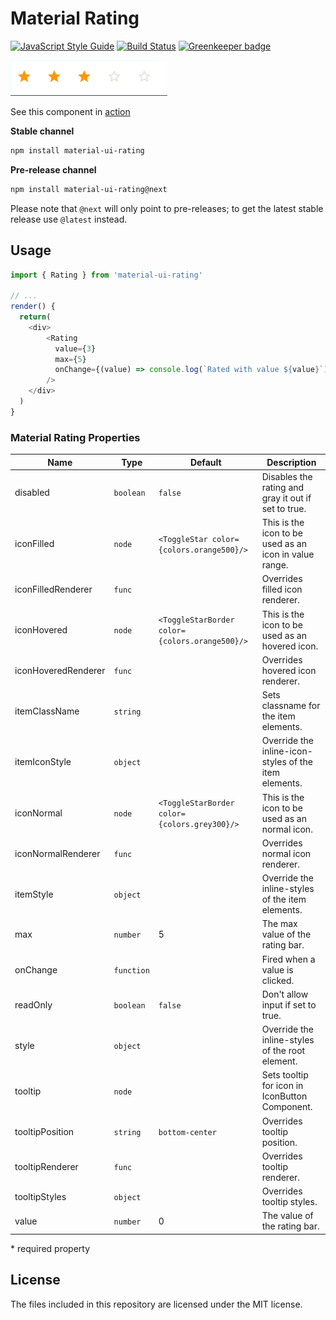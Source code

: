 # Material Rating 
[![JavaScript Style Guide](https://img.shields.io/badge/code_style-standard-brightgreen.svg)](https://standardjs.com)
[![Build Status](https://travis-ci.org/TeamWertarbyte/material-ui-rating.svg?branch=master)](https://travis-ci.org/TeamWertarbyte/material-ui-rating)
[![Greenkeeper badge](https://badges.greenkeeper.io/TeamWertarbyte/material-ui-rating.svg)](https://greenkeeper.io/)

![Example](preview.gif)

See this component in [action](https://mui.wertarbyte.com/#material-ui-rating)

**Stable channel**
```sh
npm install material-ui-rating
```

**Pre-release channel**
```sh
npm install material-ui-rating@next
```

Please note that `@next` will only point to pre-releases; to get the latest stable release use `@latest` instead.

## Usage
```js
import { Rating } from 'material-ui-rating'

// ...
render() {
  return(
    <div>
        <Rating
          value={3}
          max={5}
          onChange={(value) => console.log(`Rated with value ${value}`)}
        />
    </div>
  )
}
```

### Material Rating Properties

|Name            |Type        |Default     |Description
|----------------|------------|------------|--------------------------------
|disabled        | `boolean`  | `false`    | Disables the rating and gray it out if set to true.
|iconFilled      | `node`     | `<ToggleStar color={colors.orange500}/>`    | This is the icon to be used as an icon in value range.
|iconFilledRenderer           | `func`   |            | Overrides filled icon renderer.
|iconHovered     | `node`     | `<ToggleStarBorder color={colors.orange500}/>`    | This is the icon to be used as an hovered icon.
|iconHoveredRenderer           | `func`   |            | Overrides hovered icon renderer.
|itemClassName   | `string`  | | Sets classname for the item elements.
|itemIconStyle   | `object`   |            | Override the inline-icon-styles of the item elements.
|iconNormal      | `node`     | `<ToggleStarBorder color={colors.grey300}/>`    | This is the icon to be used as an normal icon.
|iconNormalRenderer           | `func`   |            | Overrides normal icon renderer.
|itemStyle       | `object`   |            | Override the inline-styles of the item elements.
|max             | `number`   | 5          | The max value of the rating bar.
|onChange       | `function` |            | Fired when a value is clicked.
|readOnly        | `boolean`  | `false`    | Don't allow input if set to true.
|style           | `object`   |            | Override the inline-styles of the root element.
|tooltip           | `node`   |            | Sets tooltip for icon in IconButton Component.
|tooltipPosition           | `string`   | `bottom-center`           | Overrides tooltip position.
|tooltipRenderer           | `func`   |            | Overrides tooltip renderer.
|tooltipStyles          | `object`   |            | Overrides tooltip styles.
|value           | `number`   | 0          | The value of the rating bar.



\* required property

## License

The files included in this repository are licensed under the MIT license.
